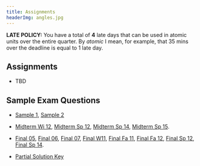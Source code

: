 ```yaml
---
title: Assignments
headerImg: angles.jpg
---
```


**LATE POLICY:** You have a total of **4** late days
that can be used in atomic units over the entire
quarter. By *atomic* I mean, for example, that 35
mins over the deadline is equal to 1 late day.

## Assignments

- TBD
<!--
- [HW #0](https://github.com/ucsd-cse130/00-lambda/), due Mon 4/17 by 23:59pm

- [HW #1](assignments/01-ocaml.html),  due Mon 4/24 by 23:59pm

- [HW #2](assignments/02-random.html), due Mon 5/1 by 23:59pm

- [HW #3](assignments/03-fold.html), due Wed 5/10  by 23:59pm

- [HW #4](assignments/04-nanoml.html), due Wed 5/31 by 23:59pm

- [HW #5](assignments/05-logic.html), due Sun 6/11 by 23:59pm
-->

## Sample Exam Questions

- [Sample 1](static/raw/sample-questions1-scala.txt),
  [Sample 2](static/raw/sample-questions2.html)

- [Midterm Wi 12](static/raw/midterm-wi12.pdf),
  [Midterm Sp 12](static/raw/midterm-sp12.pdf),
  [Midterm Sp 14](static/raw/midterm-sp14.pdf),
  [Midterm Sp 15](static/raw/midterm-sp15.pdf).

- [Final 05](static/raw/sample-final05.pdf),
  [Final 06](static/raw/sample-final06.pdf),
  [Final 07](static/raw/sample-final07.pdf),
  [Final W11](static/raw/final-wi11.pdf),
  [Final Fa 11](static/raw/final-fa11.pdf),
  [Final Fa 12](static/raw/final-fa12.pdf),
  [Final Sp 12](static/raw/final-sp12.pdf),
  [Final Sp 14](static/raw/final-sp14.pdf).

- [Partial Solution Key](lectures/partial-solutions.html)

